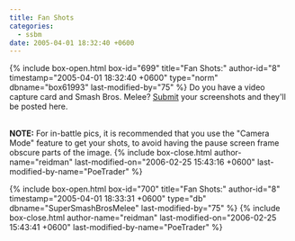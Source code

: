 ```yaml
---
title: Fan Shots
categories:
  - ssbm
date: 2005-04-01 18:32:40 +0600
---
```

{% include box-open.html box-id="699" title="Fan Shots:" author-id="8" timestamp="2005-04-01 18:32:40 +0600" type="norm" dbname="box61993" last-modified-by="75" %}
Do you have a video capture card and Smash Bros. Melee? <a href="/submit">Submit</a> your screenshots and they'll be posted here.<br /><br />

<b>NOTE:</b> For in-battle pics, it is recommended that you use the "Camera Mode" feature to get your shots, to avoid having the pause screen frame obscure parts of the image.
{% include box-close.html author-name="reidman" last-modified-on="2006-02-25 15:43:16 +0600" last-modified-by-name="PoeTrader" %}

{% include box-open.html box-id="700" title="Fan Shots:" author-id="8" timestamp="2005-04-01 18:33:31 +0600" type="db" dbname="SuperSmashBrosMelee" last-modified-by="75" %}
<navigator group="SuperSmashBrosMelee|Screenshots" quantity="-1" /><displaytor mode="thumbnail" />
{% include box-close.html author-name="reidman" last-modified-on="2006-02-25 15:43:41 +0600" last-modified-by-name="PoeTrader" %}
